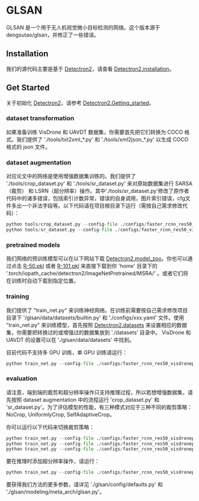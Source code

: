 # GLSAN
GLSAN 是一个用于无人机视觉微小目标检测的网络。这个版本源于 dengsutao/glsan，并修正了一些错误。
## Installation
我们的源代码主要是基于 [Detectron2](https://github.com/facebookresearch/detectron2)，请查看 [Detectron2.installation](https://github.com/facebookresearch/detectron2/blob/master/INSTALL.md)。
## Get Started
关于初始化 [Detectron2](https://github.com/facebookresearch/detectron2)，请参考 [Detectron2.Getting_started](https://github.com/facebookresearch/detectron2/blob/master/GETTING_STARTED.md)。
### dataset transformation
如果准备训练 VisDrone 和 UAVDT 数据集，你需要首先把它们转换为 COCO 格式。我们提供了 './tools/txt2xml_\*.py' 和 './tools/xml2json_\*.py' 以生成 COCO 格式的 json 文件。
### dataset augmentation
对应论文中的网络是使用增强数据集训练的。我们提供了 './tools/crop_dataset.py' 和 './tools/sr_dataset.py' 来对原始数据集进行 SARSA（裁剪） 和 LSRN（超分辨率）操作。其中'./tools/sr_dataset.py'修改了原作者代码中的诸多错误，包括索引计数异常，错误的自身调用，图片索引错误，cfg文件多出一个非法字段等。以下代码请在项目根目录下运行（需按自己需求修改代码）：
```python
python tools/crop_dataset.py --config-file ./configs/faster_rcnn_res50_visdrone.yaml
python tools/sr_dataset.py --config-file ./configs/faster_rcnn_res50_visdroneplus.yaml
```
### pretrained models
我们网络的预训练模型可以在以下网站下载 [Detectron2.model_zoo](https://github.com/facebookresearch/detectron2/blob/master/MODEL_ZOO.md)。你也可以通过点击 [R-50.pkl](https://dl.fbaipublicfiles.com/detectron2/ImageNetPretrained/MSRA/R-50.pkl) 或者 [R-101.pkl](https://dl.fbaipublicfiles.com/detectron2/ImageNetPretrained/MSRA/R-101.pkl) 来直接下载到你 'home' 目录下的 '.torch/iopath_cache/detectron2/ImageNetPretrained/MSRA/' 。或者它们将在训练时自动下载到指定位置。
### training
我们提供了 "train_net.py" 来训练神经网络。在训练前需要按自己需求修改项目目录下 '/glsan/data/datasets/builtin.py' 和 './configs/xxx.yaml' 文件。使用 "train_net.py" 来训练模型，首先按照 [Detectron2.datasets](https://github.com/facebookresearch/detectron2/blob/master/datasets/README.md) 来设置相应的数据集，你需要把转换过的或增强过的数据集放到 './datasets' 目录中。
VisDrone 和 UAVDT 的设置可以在 './glsan/data/datasets' 中找到。


目前代码不支持多 GPU 训练，单 GPU 训练请运行：
```python
python train_net.py --config-file ./configs/faster_rcnn_res50_visdroneplussr.yaml --num-gpus 1 SOLVER.IMS_PER_BATCH 2
```


### evaluation
请注意，端到端的裁剪和超分辨率操作只支持推理过程，所以若想增强数据集，请先按照 dataset augmentation 中的流程运行 'crop_dataset.py' 和 'sr_dataset.py'。为了评估模型的性能，有三种模式对应于三种不同的裁剪策略： NoCrop, UniformlyCrop, SelfAdaptiveCrop。


你可以运行以下代码来切换裁剪策略：
```python
python train_net.py --config-file ./configs/faster_rcnn_res50_visdroneplussr.yaml --eval-only MODEL.WEIGHTS glsan_log/1015_faster_rcnn_res50_visdroneplussr/model_0044999.pth
python train_net.py --config-file ./configs/faster_rcnn_res50_visdroneplussr.yaml --eval-only MODEL.WEIGHTS glsan_log/1015_faster_rcnn_res50_visdroneplussr/model_0044999.pth GLSAN.CROP UniformlyCrop
python train_net.py --config-file ./configs/faster_rcnn_res50_visdroneplussr.yaml --eval-only MODEL.WEIGHTS glsan_log/1015_faster_rcnn_res50_visdroneplussr/model_0044999.pth GLSAN.CROP SelfAdaptiveCrop
```
要在推理时添加超分辨率操作，请运行：  
```python
python train_net.py --config-file ./configs/faster_rcnn_res50_visdroneplussr.yaml --eval-only MODEL.WEIGHTS glsan_log/1015_faster_rcnn_res50_visdroneplussr/model_0044999.pth GLSAN.CROP SelfAdaptiveCrop GLSAN.SR True
```

要获得我们方法的更多参数，请详见 './glsan/config/defaults.py' 和 './glsan/modeling/meta_arch/glsan.py'。
